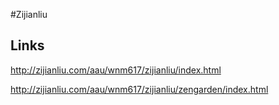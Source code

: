 #Zijianliu

## Links

http://zijianliu.com/aau/wnm617/zijianliu/index.html

http://zijianliu.com/aau/wnm617/zijianliu/zengarden/index.html
